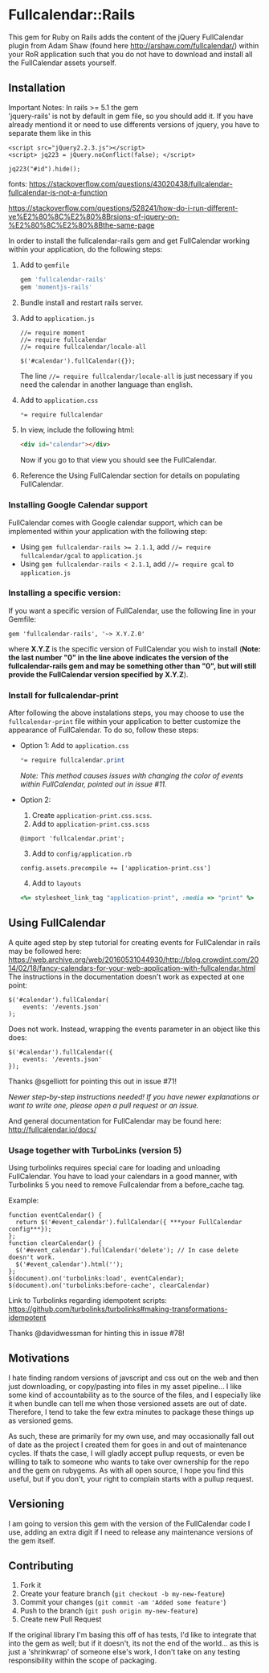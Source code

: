 # Fullcalendar::Rails

This gem for Ruby on Rails adds the content of the jQuery FullCalendar plugin from Adam Shaw (found here http://arshaw.com/fullcalendar/) within your RoR application such that you do not have to download and install all the FullCalendar assets yourself.

## Installation
Important Notes: 
In rails >= 5.1 the gem  
'jquery-rails'
is not by default in gem file, so you should add it. 
If you have already mentiond it or need to use differents versions of jquery, you have to separate them like in this
```
<script src="jQuery2.2.3.js"></script>
<script> jq223 = jQuery.noConflict(false); </script>

jq223("#id").hide();
 ```
fonts: 
https://stackoverflow.com/questions/43020438/fullcalendar-fullcalendar-is-not-a-function

https://stackoverflow.com/questions/528241/how-do-i-run-different-ve%E2%80%8C%E2%80%8Brsions-of-jquery-on-%E2%80%8C%E2%80%8Bthe-same-page

In order to install the fullcalendar-rails gem and get FullCalendar working within your application, do the following steps:

1. Add to `gemfile`
    ```ruby
    gem 'fullcalendar-rails'
    gem 'momentjs-rails'
    ```
    
1. Bundle install and restart rails server.

1. Add to `application.js`
    ```jquery
    //= require moment 
    //= require fullcalendar
    //= require fullcalendar/locale-all
    
    $('#calendar').fullCalendar({});
    ```
    The line `//= require fullcalendar/locale-all` is just necessary if you need the calendar in another language than english.

1. Add to `application.css`
    ```css
    *= require fullcalendar
    ```
    
1. In view, include the following html:
    ```html
    <div id="calendar"></div>
    ```
    Now if you go to that view you should see the FullCalendar.

1. Reference the Using FullCalendar section for details on populating FullCalendar.

### Installing Google Calendar support
FullCalendar comes with Google calendar support, which can be implemented within your application with the following step:

* Using `gem fullcalendar-rails >= 2.1.1`, add `//= require fullcalendar/gcal` to `application.js`
* Using `gem fullcalendar-rails < 2.1.1`, add `//= require gcal` to `application.js`

### Installing a specific version:
If you want a specific version of FullCalendar, use the following line in your Gemfile:

    gem 'fullcalendar-rails', '~> X.Y.Z.0'
    
where **X.Y.Z** is the specific version of FullCalendar you wish to install (**Note: the last number "0" in the line above indicates the version of the fullcalendar-rails gem and may be something other than "0", but will still provide the FullCalendar version specified by X.Y.Z**).

### Install for fullcalendar-print
After following the above instalations steps, you may choose to use the `fullcalendar-print` file within your application to better customize the appearance of FullCalendar. To do so, follow these steps:

+ Option 1: Add to `application.css`
    ```css
    *= require fullcalendar.print
    ```
    *Note: This method causes issues with changing the color of events within FullCalendar, pointed out in issue #11.*
    
+ Option 2:
  1. Create `application-print.css.scss`.
  2. Add to `application-print.css.scss`
    ```
    @import 'fullcalendar.print';
    ```
    
  3. Add to `config/application.rb`
    ```
    config.assets.precompile += ['application-print.css']
    ```
    
  4. Add to `layouts`
    ```ruby
    <%= stylesheet_link_tag "application-print", :media => "print" %>
    ```

## Using FullCalendar
A quite aged step by step tutorial for creating events for FullCalendar in rails may be followed here:
https://web.archive.org/web/20160531044930/http://blog.crowdint.com/2014/02/18/fancy-calendars-for-your-web-application-with-fullcalendar.html
The instructions in the documentation doesn't work as expected at one point:
```
$('#calendar').fullCalendar(
    events: '/events.json'
);
```

Does not work. Instead, wrapping the events parameter in an object like this does:

```
$('#calendar').fullCalendar({
    events: '/events.json'
});
``` 
Thanks @sgelliott for pointing this out in issue #71!

*Newer step-by-step instructions needed! If you have newer explanations or want to write one, please open a pull request or an issue.*

And general documentation for FullCalendar may be found here:
http://fullcalendar.io/docs/

### Usage together with TurboLinks (version 5)

Using turbolinks requires special care for loading and unloading FullCalendar. You have to load your calendars in a good manner, with Turbolinks 5 you need to remove Fullcalendar from a before_cache tag.

Example:
```
function eventCalendar() {
  return $('#event_calendar').fullCalendar({ ***your FullCalendar config***});
};
function clearCalendar() {
  $('#event_calendar').fullCalendar('delete'); // In case delete doesn't work.
  $('#event_calendar').html('');
};
$(document).on('turbolinks:load', eventCalendar);
$(document).on('turbolinks:before-cache', clearCalendar)
```
Link to Turbolinks regarding idempotent scripts:
https://github.com/turbolinks/turbolinks#making-transformations-idempotent

Thanks @davidwessman for hinting this in issue #78!

## Motivations

I hate finding random versions of javscript and css out on the web and then just downloading, or copy/pasting into files in my asset pipeline... I like some kind of accountability as to the source of the files, and I especially like it when bundle can tell me when those versioned assets are out of date.  Therefore, I tend to take the few extra minutes to package these things up as versioned gems.

As such, these are primarily for my own use, and may occasionally fall out of date as the project I created them for goes in and out of maintenance cycles.  If thats the case, I will gladly accept pullup requests, or even be willing to talk to someone who wants to take over ownership for the repo and the gem on rubygems.  As with all open source, I hope you find this useful, but if you don't, your right to complain starts with a pullup request.

## Versioning

I am going to version this gem with the version of the FullCalendar code I use, adding an extra digit if I need to release any maintenance versions of the gem itself.

## Contributing

1. Fork it
2. Create your feature branch (`git checkout -b my-new-feature`)
3. Commit your changes (`git commit -am 'Added some feature'`)
4. Push to the branch (`git push origin my-new-feature`)
5. Create new Pull Request

If the original library I'm basing this off of has tests, I'd like to integrate that into the gem as well; but if it doesn't, its not the end of the world... as this is just a 'shrinkwrap' of someone else's work, I don't take on any testing responsibility within the scope of packaging.
